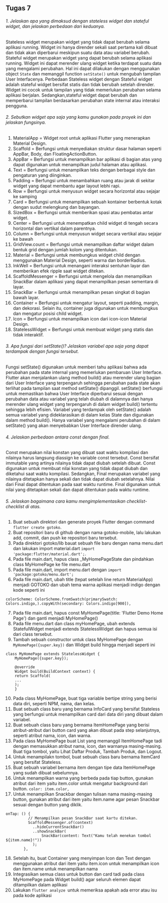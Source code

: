 ## Tugas 7

###### 1. Jelaskan apa yang dimaksud dengan stateless widget dan stateful widget, dan jelaskan perbedaan dari keduanya.

Stateless widget merupakan widget yang tidak dapat berubah selama aplikasi running. Widget ini hanya dirender sekali saat pertama kali dibuat dan tidak akan diperbarui meskipun suatu data atau variabel berubah.
Stateful widget merupakan widget yang dapat berubah selama aplikasi running. Widget ini dapat merender ulang widget ketika terdapat suatu data yang mengalami perubahan. Hal ini dapat dilakukan dengan menggunakan object `State` dan memanggil function `setState()` untuk mengubah tampilan User Interfacenya.
Perbedaan Stateless widget dengan Stateful widget adalah stateful widget bersifat statis dan tidak berubah setelah dirender. Widget ini cocok untuk tampilan yang tidak memerlukan perubahan selama aplikasi berjalan. Sedangkan,stateful widget dapat berubah dan memperbarui tampilan berdasarkan perubahan state internal atau interaksi pengguna.

###### 2. Sebutkan widget apa saja yang kamu gunakan pada proyek ini dan jelaskan fungsinya.

1. MaterialApp = Widget root untuk aplikasi Flutter yang menerapkan Material Design.
2. Scaffold = Berfungsi untuk menyediakan struktur dasar halaman seperti AppBar, Body, dan FloatingActionButton.
3. AppBar = Berfungsi untuk menampilkan bar aplikasi di bagian atas yang dapat digunakan untuk menampilkan judul halaman atau aplikasi.
4. Text = Berfungsi untuk menampilkan teks dengan berbagai style dan pengaturan yang diinginkan.
5. Padding = Berfungsi untuk menambahkan ruang atau jarak di sekitar widget yang dapat membantu agar layout lebhi rapi.
6. Row = Berfungsi untuk menyusun widget secara horizontal atau sejajar ke samping
7. Card = Berfungsi untuk menampilkan sebuah kontainer berbentuk kotak dengan sudut melengkung dan bayangan.
8. SizedBox = Berfungsi untuk memberikan spasi atau pembatas antar widget.
9. Center = Berfungsi untuk menempatkan child widget di tengah secara horizontal dan vertikal dalam parentnya.
10. Column = Berfungsi untuk menyusun widget secara vertikal atau sejajar ke bawah
11. GridView.count = Berfungsi untuk menampilkan daftar widget dalam bentuk grid dengan jumlah kolom yang ditentukan.
12. Material = Berfungsi untuk membungkus widget child dengan menggunakan Material Design, seperti warna dan borderRadius.
13. InkWell = Berfungsi untuk menangani interaksi sentuhan layar dan memberikan efek ripple saat widget ditekan.
14. ScaffoldMessenger = Berfungsi untuk mengelola dan menampilkan SnackBar dalam aplikasi yang dapat menampilkan pesan sementara di layar.
15. SnackBar = Berfungsi untuk menampilkan pesan singkat di bagian bawah layar.
16. Container = Berfungsi untuk mengatur layout, seperti padding, margin, dan dekorasi. Selain itu, container juga digunakan untuk membungkus dan mengatur posisi child widget.
17. Icon = Berfungsi untuk menampilkan icon dari icon-icon Material Design.
18. StatelessWidget = Berfungsi untuk membuat widget yang statis dan tidak interaktif.

###### 3. Apa fungsi dari setState()? Jelaskan variabel apa saja yang dapat terdampak dengan fungsi tersebut.

Fungsi setState() digunakan untuk memberi tahu aplikasi bahwa ada perubahan pada state internal yang memerlukan pembaruan User Interface. Flutter akan menjalankan ulang method build() atau merender ulang bagian dari User Interface yang terpengaruh sehingga perubahan pada state akan terlihat pada tampilan saat method setState() dipanggil. setState() berfungsi untuk memastikan bahwa User Interface diperbarui sesuai dengan perubahan data atau variabel yang telah diubah di dalamnya dan hanya merender ulang widget yang terpengaruh di dalam widget build() tertentu sehingga lebih efisien. Variabel yang terdampak oleh setState() adalah semua variabel yang dideklarasikan di dalam kelas State dan digunakan dalam method build(). Hanya variabel yang mengalami perubahan di dalam setState() yang akan menyebabkan User Interface dirender ulang.

###### 4. Jelaskan perbedaan antara const dengan final.

Const merupakan nilai konstan yang dibuat saat waktu kompilasi dan nilainya harus langsung diassign ke variable const tersebut. Const bersifat immutable yang artinya nilainya tidak dapat diubah setelah dibuat. Const digunakan untuk membuat nilai konstan yang tidak dapat diubah dan diketahui saat waktu kompilasi. Sedangkan, Final merupakan variabel yang nilainya ditetapkan hanya sekali dan tidak dapat diubah setelahnya. Nilai dari Final dapat ditentukan pada saat waktu runtime. Final digunakan untuk nilai yang ditetapkan sekali dan dapat ditentukan pada waktu runtime.

###### 5. Jelaskan bagaimana cara kamu mengimplementasikan checklist-checklist di atas.

1. Buat sebuah direktori dan generate proyek Flutter dengan command `flutter create gotoko`.
2. Buat repositori baru di github dengan nama gotoko-mobile, lalu lakukan add, commit, dan push ke repositori baru tersebut.
3. Pada direktori gotoko/lib bauat sebuah file baru dengan nama menu.dart dan lakukan import material.dart `import 'package:flutter/material.dart';`.
4. Pada file main.dart, hapus class \_MyHomePageState dan pindahkan class MyHomePage ke file menu.dart
5. Pada file main.dart, import menu.dart dengan `import 'package:gotoko/menu.dart';`
6. Pada file main.dart, ubah title (tepat setelah line return MaterialApp) menjadi GOTOKO dan ubah tema warna aplikasi menjadi indigo dengan kode seperti ini

```
colorScheme: ColorScheme.fromSwatch(primarySwatch: Colors.indigo,).copyWith(secondary: Colors.indigo[900]),
```

7. Pada file main.dart, hapus const MyHomePage(title: 'Flutter Demo Home Page') dan ganti menjadi MyHomePage()
8. Pada file menu.dart dan class myHomePage, ubah extends StatefulWidget menjadi extends StatelessWidget dan hapus semua isi dari class tersebut.
9. Tambah sebuah constructor untuk class MyHomePage dengan `MyHomePage({super.key})` dan Widget build hingga menjadi seperti ini

```
class MyHomePage extends StatelessWidget {
    MyHomePage({super.key});

    @override
    Widget build(BuildContext context) {
	return Scaffold(
    ...
	);
    }
```

10. Pada class MyHomePage, buat tiga variable bertipe string yang berisi data diri, seperti NPM, nama, dan kelas.
11. Buat sebuah class baru yang bernama InfoCard yang bersifat Stateless yang berfungsi untuk menampilkan card dari data diri yang dibuat dalam variabel.
12. Buat sebuah class baru yang bernama ItemHomePage yang berisi atribut-atribut dari button card yang akan dibuat pada step selanjutnya, seperti atribut nama, icon, dan warna.
13. Pada class MyHomePage buat List yang memanggil ItemHomePage tadi dengan memasukkan atribut nama, icon, dan warnanya masing-masing. Buat tiga tombol, yaitu Lihat Daftar Produk, Tambah Produk, dan Logout.
14. Untuk menampilakn tombol, buat sebuah class baru bernama ItemCard yang bersifat Stateless.
15. Buat sebuah variabel bernama item dengan tipe data ItemHomePage yang sudah dibuat sebelumnya.
16. Untuk menampilkan warna yang berbeda pada tiap button, gunakan atribut dari item yaitu item.color untuk mengatur background dari button. `color: item.color,`
17. Untuk menampilkan Snackbar dengan tulisan nama masing-masing button, gunakan atribut dari item yaitu item.name agar pesan Snackbar sesuai dengan button yang diklik.

```
onTap: () {
          // Menampilkan pesan SnackBar saat kartu ditekan.
          ScaffoldMessenger.of(context)
            ..hideCurrentSnackBar()
            ..showSnackBar(
                SnackBar(content: Text("Kamu telah menekan tombol ${item.name}!"))
            );
        },
```

18. Setelah itu, buat Container yang menyimpan Icon dan Text dengan menggunakan atribut dari item yaitu item.icon untuk menampilkan icon dan item.name untuk menampilkan nama
19. Integrasikan semua class untuk button dan card tadi pada class MyHomePage pada Widget build() agar seluruh elemen dapat ditampilkan dalam aplikasi
20. Lakukan `flutter analyze `untuk memeriksa apakah ada error atau isu pada kode aplikasi
